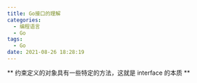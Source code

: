 ```yaml
---
title: Go接口的理解
categories:
  - 编程语言
  - Go 
tags:
  - Go
date: 2021-08-26 18:28:19
---
```


** 约束定义的对象具有一些特定的方法，这就是 interface 的本质 **
